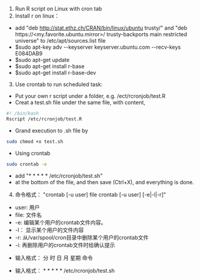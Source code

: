 1. Run R script on Linux with cron tab
2. Install r on linux： 
 - add "deb http://stat.ethz.ch/CRAN/bin/linux/ubuntu trusty/" and "deb https://<my.favorite.ubuntu.mirror>/ trusty-backports main restricted universe" to /etc/apt/sources.list file
 - $sudo apt-key adv --keyserver keyserver.ubuntu.com --recv-keys E084DAB9
 - $sudo apt-get update
 - $sudo apt-get install r-base
 - $sudo apt-get install r-base-dev
3. Use crontab to run scheduled task:
 - Put your own r script under a folder, e.g. /ect/rcronjob/test.R
 - Creat a test.sh file under the same file, with content,
 ```bash
 #! /bin/bash
 Rscript /etc/rcronjob/test.R
 ```
 - Grand execution to .sh file by
 ```bash
 sudo chmod +x test.sh
 ```
 - Using crontab
 ```bash
 sudo crontab -e
 ```
 - add "* * * * * /etc/rcronjob/test.sh"
 - at the bottom of the file, and then save (Ctrl+X), and everything is done.
4. 命令格式： "crontab [-u user] file crontab [-u user] [-e|-l|-r]"
 - user: 用户
 - file: 文件名 
 - -e: 编辑某个用户的crontab文件内容。
 - -l： 显示某个用户的文件内容
 - -r: 从/var/spool/cron目录中删除某个用户的crontab文件
 - -i: 再删除用户的crontab文件时给确认提示
 - <p>输入格式： 分 时 日 月 星期 命令</p>
 - <p>输入格式： * * * * * /etc/rcronjob/test.sh</p>
